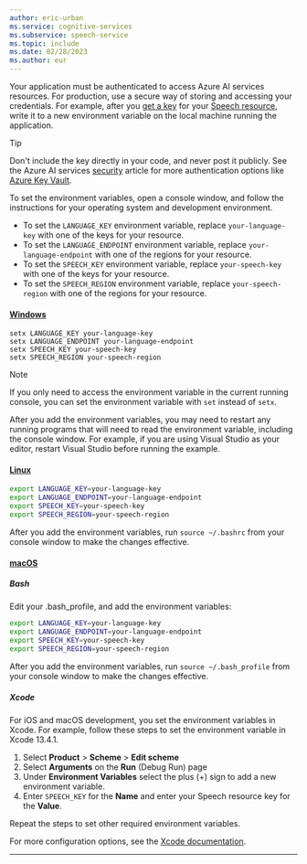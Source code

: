 ```yaml
---
author: eric-urban
ms.service: cognitive-services
ms.subservice: speech-service
ms.topic: include
ms.date: 02/28/2023
ms.author: eur
---
```


Your application must be authenticated to access Azure AI services resources. For production, use a secure way of storing and accessing your credentials. For example, after you [get a key](~/articles/ai-services/multi-service-resource.md?pivots=azportal#get-the-keys-for-your-resource) for your <a href="https://portal.azure.com/#create/Microsoft.CognitiveServicesSpeechServices"  title="Create a Speech resource"  target="_blank">Speech resource</a>, write it to a new environment variable on the local machine running the application.

> [!TIP]
> Don't include the key directly in your code, and never post it publicly. See the Azure AI services [security](../../../security-features.md) article for more authentication options like [Azure Key Vault](../../../use-key-vault.md). 

To set the environment variables, open a console window, and follow the instructions for your operating system and development environment. 
- To set the `LANGUAGE_KEY` environment variable, replace `your-language-key` with one of the keys for your resource.
- To set the `LANGUAGE_ENDPOINT` environment variable, replace `your-language-endpoint` with one of the regions for your resource.
- To set the `SPEECH_KEY` environment variable, replace `your-speech-key` with one of the keys for your resource.
- To set the `SPEECH_REGION` environment variable, replace `your-speech-region` with one of the regions for your resource.

#### [Windows](#tab/windows)

```console
setx LANGUAGE_KEY your-language-key
setx LANGUAGE_ENDPOINT your-language-endpoint
setx SPEECH_KEY your-speech-key
setx SPEECH_REGION your-speech-region
```

> [!NOTE]
> If you only need to access the environment variable in the current running console, you can set the environment variable with `set` instead of `setx`.

After you add the environment variables, you may need to restart any running programs that will need to read the environment variable, including the console window. For example, if you are using Visual Studio as your editor, restart Visual Studio before running the example.

#### [Linux](#tab/linux)

```bash
export LANGUAGE_KEY=your-language-key
export LANGUAGE_ENDPOINT=your-language-endpoint
export SPEECH_KEY=your-speech-key
export SPEECH_REGION=your-speech-region
```

After you add the environment variables, run `source ~/.bashrc` from your console window to make the changes effective.

#### [macOS](#tab/macos)

##### Bash

Edit your .bash_profile, and add the environment variables:

```bash
export LANGUAGE_KEY=your-language-key
export LANGUAGE_ENDPOINT=your-language-endpoint
export SPEECH_KEY=your-speech-key
export SPEECH_REGION=your-speech-region
```

After you add the environment variables, run `source ~/.bash_profile` from your console window to make the changes effective.

##### Xcode

For iOS and macOS development, you set the environment variables in Xcode. For example, follow these steps to set the environment variable in Xcode 13.4.1.

1. Select **Product** > **Scheme** > **Edit scheme**
1. Select **Arguments** on the **Run** (Debug Run) page
1. Under **Environment Variables** select the plus (+) sign to add a new environment variable. 
1. Enter `SPEECH_KEY` for the **Name** and enter your Speech resource key for the **Value**.

Repeat the steps to set other required environment variables.

For more configuration options, see the [Xcode documentation](https://help.apple.com/xcode/#/dev745c5c974).
***
